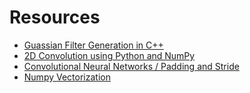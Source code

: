 # Resources
- [Guassian Filter Generation in C++](https://www.geeksforgeeks.org/gaussian-filter-generation-c/)
- [2D Convolution using Python and NumPy](https://medium.com/analytics-vidhya/2d-convolution-using-python-numpy-43442ff5f381)
- [Convolutional Neural Networks / Padding and Stride](https://d2l.ai/chapter_convolutional-neural-networks/padding-and-strides.html)
- [Numpy Vectorization](https://www.askpython.com/python-modules/numpy/numpy-vectorization)